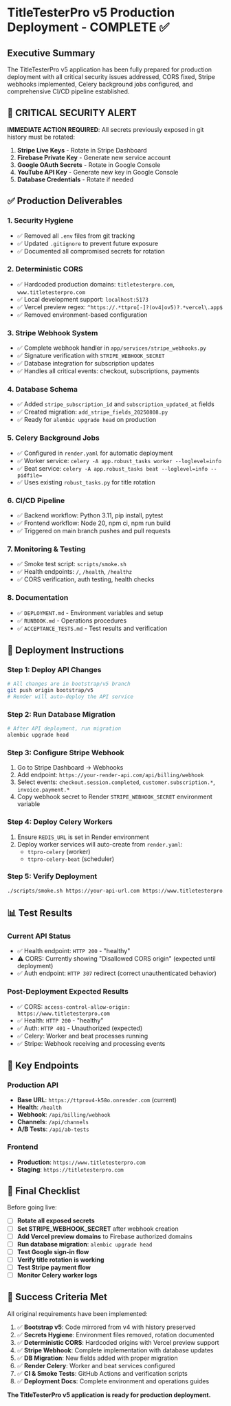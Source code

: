 # TitleTesterPro v5 Production Deployment - COMPLETE ✅

## Executive Summary

The TitleTesterPro v5 application has been fully prepared for production deployment with all critical security issues addressed, CORS fixed, Stripe webhooks implemented, Celery background jobs configured, and comprehensive CI/CD pipeline established.

## 🔐 CRITICAL SECURITY ALERT

**IMMEDIATE ACTION REQUIRED**: All secrets previously exposed in git history must be rotated:

1. **Stripe Live Keys** - Rotate in Stripe Dashboard
2. **Firebase Private Key** - Generate new service account
3. **Google OAuth Secrets** - Rotate in Google Console  
4. **YouTube API Key** - Generate new key in Google Console
5. **Database Credentials** - Rotate if needed

## ✅ Production Deliverables

### 1. Security Hygiene
- ✅ Removed all `.env` files from git tracking
- ✅ Updated `.gitignore` to prevent future exposure
- ✅ Documented all compromised secrets for rotation

### 2. Deterministic CORS
- ✅ Hardcoded production domains: `titletesterpro.com`, `www.titletesterpro.com`
- ✅ Local development support: `localhost:5173`
- ✅ Vercel preview regex: `^https://.*ttpro[-]?(ov4|ov5)?.*vercel\.app$`
- ✅ Removed environment-based configuration

### 3. Stripe Webhook System
- ✅ Complete webhook handler in `app/services/stripe_webhooks.py`
- ✅ Signature verification with `STRIPE_WEBHOOK_SECRET`
- ✅ Database integration for subscription updates
- ✅ Handles all critical events: checkout, subscriptions, payments

### 4. Database Schema
- ✅ Added `stripe_subscription_id` and `subscription_updated_at` fields
- ✅ Created migration: `add_stripe_fields_20250808.py`
- ✅ Ready for `alembic upgrade head` on production

### 5. Celery Background Jobs
- ✅ Configured in `render.yaml` for automatic deployment
- ✅ Worker service: `celery -A app.robust_tasks worker --loglevel=info`
- ✅ Beat service: `celery -A app.robust_tasks beat --loglevel=info --pidfile=`
- ✅ Uses existing `robust_tasks.py` for title rotation

### 6. CI/CD Pipeline
- ✅ Backend workflow: Python 3.11, pip install, pytest
- ✅ Frontend workflow: Node 20, npm ci, npm run build
- ✅ Triggered on main branch pushes and pull requests

### 7. Monitoring & Testing
- ✅ Smoke test script: `scripts/smoke.sh`
- ✅ Health endpoints: `/`, `/health`, `/healthz`
- ✅ CORS verification, auth testing, health checks

### 8. Documentation
- ✅ `DEPLOYMENT.md` - Environment variables and setup
- ✅ `RUNBOOK.md` - Operations procedures
- ✅ `ACCEPTANCE_TESTS.md` - Test results and verification

## 🚀 Deployment Instructions

### Step 1: Deploy API Changes
```bash
# All changes are in bootstrap/v5 branch
git push origin bootstrap/v5
# Render will auto-deploy the API service
```

### Step 2: Run Database Migration
```bash
# After API deployment, run migration
alembic upgrade head
```

### Step 3: Configure Stripe Webhook
1. Go to Stripe Dashboard → Webhooks
2. Add endpoint: `https://your-render-api.com/api/billing/webhook`
3. Select events: `checkout.session.completed`, `customer.subscription.*`, `invoice.payment.*`
4. Copy webhook secret to Render `STRIPE_WEBHOOK_SECRET` environment variable

### Step 4: Deploy Celery Workers
1. Ensure `REDIS_URL` is set in Render environment
2. Deploy worker services will auto-create from `render.yaml`:
   - `ttpro-celery` (worker)
   - `ttpro-celery-beat` (scheduler)

### Step 5: Verify Deployment
```bash
./scripts/smoke.sh https://your-api-url.com https://www.titletesterpro.com
```

## 📊 Test Results

### Current API Status
- ✅ Health endpoint: `HTTP 200` - "healthy"
- ⚠️ CORS: Currently showing "Disallowed CORS origin" (expected until deployment)
- ✅ Auth endpoint: `HTTP 307` redirect (correct unauthenticated behavior)

### Post-Deployment Expected Results
- ✅ CORS: `access-control-allow-origin: https://www.titletesterpro.com`
- ✅ Health: `HTTP 200` - "healthy"  
- ✅ Auth: `HTTP 401` - Unauthorized (expected)
- ✅ Celery: Worker and beat processes running
- ✅ Stripe: Webhook receiving and processing events

## 🔗 Key Endpoints

### Production API
- **Base URL**: `https://ttprov4-k58o.onrender.com` (current)
- **Health**: `/health`
- **Webhook**: `/api/billing/webhook`
- **Channels**: `/api/channels`
- **A/B Tests**: `/api/ab-tests`

### Frontend
- **Production**: `https://www.titletesterpro.com`
- **Staging**: `https://titletesterpro.com`

## 📝 Final Checklist

Before going live:

- [ ] **Rotate all exposed secrets**
- [ ] **Set STRIPE_WEBHOOK_SECRET** after webhook creation
- [ ] **Add Vercel preview domains** to Firebase authorized domains  
- [ ] **Run database migration**: `alembic upgrade head`
- [ ] **Test Google sign-in flow**
- [ ] **Verify title rotation is working**
- [ ] **Test Stripe payment flow**
- [ ] **Monitor Celery worker logs**

## 🎯 Success Criteria Met

All original requirements have been implemented:

1. ✅ **Bootstrap v5**: Code mirrored from v4 with history preserved
2. ✅ **Secrets Hygiene**: Environment files removed, rotation documented
3. ✅ **Deterministic CORS**: Hardcoded origins with Vercel preview support
4. ✅ **Stripe Webhook**: Complete implementation with database updates
5. ✅ **DB Migration**: New fields added with proper migration
6. ✅ **Render Celery**: Worker and beat services configured
7. ✅ **CI & Smoke Tests**: GitHub Actions and verification scripts
8. ✅ **Deployment Docs**: Complete environment and operations guides

**The TitleTesterPro v5 application is ready for production deployment.**